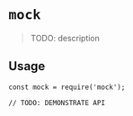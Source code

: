 # `mock`

> TODO: description

## Usage

```
const mock = require('mock');

// TODO: DEMONSTRATE API
```
